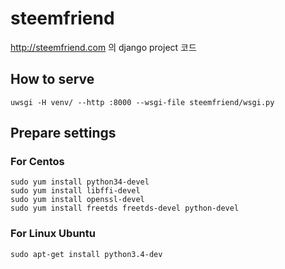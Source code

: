 # steemfriend
http://steemfriend.com 의 django project 코드

## How to serve
```
uwsgi -H venv/ --http :8000 --wsgi-file steemfriend/wsgi.py
```

## Prepare settings
### For Centos
```
sudo yum install python34-devel
sudo yum install libffi-devel
sudo yum install openssl-devel
sudo yum install freetds freetds-devel python-devel
```
### For Linux Ubuntu
```
sudo apt-get install python3.4-dev
```
